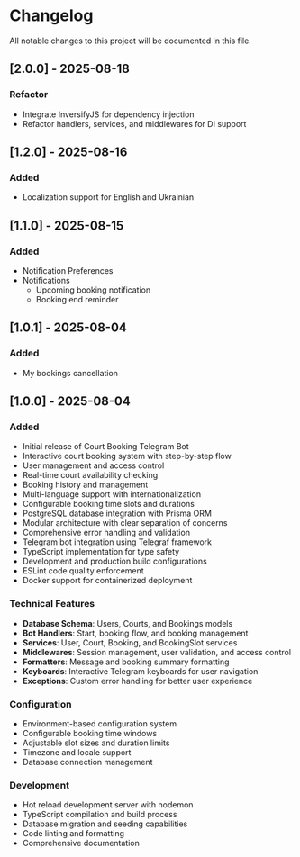 # Changelog

All notable changes to this project will be documented in this file.

## [2.0.0] - 2025-08-18

### Refactor
- Integrate InversifyJS for dependency injection
- Refactor handlers, services, and middlewares for DI support

## [1.2.0] - 2025-08-16

### Added
- Localization support for English and Ukrainian

## [1.1.0] - 2025-08-15

### Added
- Notification Preferences
- Notifications
  - Upcoming booking notification
  - Booking end reminder

## [1.0.1] - 2025-08-04

### Added
- My bookings cancellation

## [1.0.0] - 2025-08-04

### Added
- Initial release of Court Booking Telegram Bot
- Interactive court booking system with step-by-step flow
- User management and access control
- Real-time court availability checking
- Booking history and management
- Multi-language support with internationalization
- Configurable booking time slots and durations
- PostgreSQL database integration with Prisma ORM
- Modular architecture with clear separation of concerns
- Comprehensive error handling and validation
- Telegram bot integration using Telegraf framework
- TypeScript implementation for type safety
- Development and production build configurations
- ESLint code quality enforcement
- Docker support for containerized deployment

### Technical Features
- **Database Schema**: Users, Courts, and Bookings models
- **Bot Handlers**: Start, booking flow, and booking management
- **Services**: User, Court, Booking, and BookingSlot services
- **Middlewares**: Session management, user validation, and access control
- **Formatters**: Message and booking summary formatting
- **Keyboards**: Interactive Telegram keyboards for user navigation
- **Exceptions**: Custom error handling for better user experience

### Configuration
- Environment-based configuration system
- Configurable booking time windows
- Adjustable slot sizes and duration limits
- Timezone and locale support
- Database connection management

### Development
- Hot reload development server with nodemon
- TypeScript compilation and build process
- Database migration and seeding capabilities
- Code linting and formatting
- Comprehensive documentation 